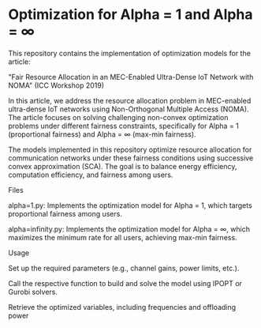 # Optimization for Alpha = 1 and Alpha = ∞

This repository contains the implementation of optimization models for the article:

"Fair Resource Allocation in an MEC-Enabled Ultra-Dense IoT Network with NOMA" (ICC Workshop 2019)

In this article, we address the resource allocation problem in MEC-enabled ultra-dense IoT networks using Non-Orthogonal Multiple Access (NOMA). The article focuses on solving challenging non-convex optimization problems under different fairness constraints, specifically for Alpha = 1 (proportional fairness) and Alpha = ∞ (max-min fairness).

The models implemented in this repository optimize resource allocation for communication networks under these fairness conditions using successive convex approximation (SCA). The goal is to balance energy efficiency, computation efficiency, and fairness among users.

Files

alpha=1.py: Implements the optimization model for Alpha = 1, which targets proportional fairness among users.

alpha=infinity.py: Implements the optimization model for Alpha = ∞, which maximizes the minimum rate for all users, achieving max-min fairness.

Usage

Set up the required parameters (e.g., channel gains, power limits, etc.).

Call the respective function to build and solve the model using IPOPT or Gurobi solvers.

Retrieve the optimized variables, including frequencies and offloading power
